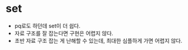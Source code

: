 # set
- pq로도 하던데 set이 더 쉽다.
- 자료 구조를 잘 잡는다면 구현은 어렵지 않다.
- 초반 자료 구조 잡는 게 난해할 수 있는데, 최대한 심플하게 가면 어렵지 않다. 

